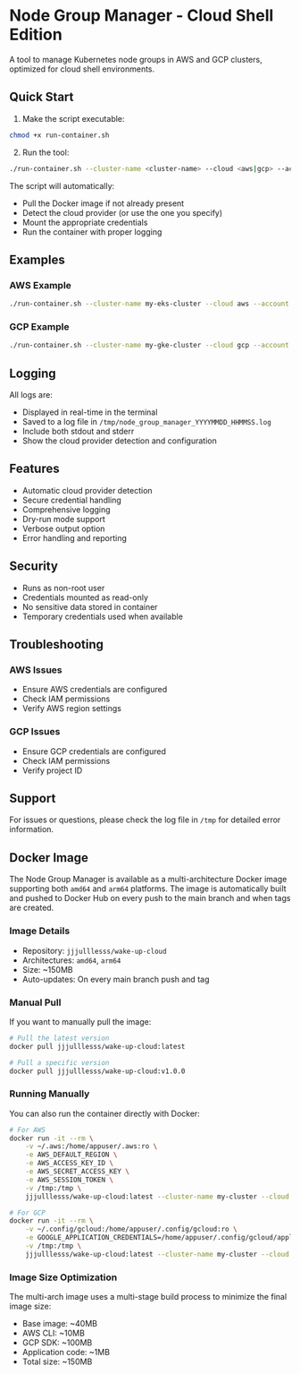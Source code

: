 # Node Group Manager - Cloud Shell Edition

A tool to manage Kubernetes node groups in AWS and GCP clusters, optimized for cloud shell environments.

## Quick Start

1. Make the script executable:
```bash
chmod +x run-container.sh
```

2. Run the tool:
```bash
./run-container.sh --cluster-name <cluster-name> --cloud <aws|gcp> --account <account-id>
```

The script will automatically:
- Pull the Docker image if not already present
- Detect the cloud provider (or use the one you specify)
- Mount the appropriate credentials
- Run the container with proper logging

## Examples

### AWS Example
```bash
./run-container.sh --cluster-name my-eks-cluster --cloud aws --account 123456789012 --dry-run
```

### GCP Example
```bash
./run-container.sh --cluster-name my-gke-cluster --cloud gcp --account my-gcp-project --dry-run
```

## Logging

All logs are:
- Displayed in real-time in the terminal
- Saved to a log file in `/tmp/node_group_manager_YYYYMMDD_HHMMSS.log`
- Include both stdout and stderr
- Show the cloud provider detection and configuration

## Features

- Automatic cloud provider detection
- Secure credential handling
- Comprehensive logging
- Dry-run mode support
- Verbose output option
- Error handling and reporting

## Security

- Runs as non-root user
- Credentials mounted as read-only
- No sensitive data stored in container
- Temporary credentials used when available

## Troubleshooting

### AWS Issues
- Ensure AWS credentials are configured
- Check IAM permissions
- Verify AWS region settings

### GCP Issues
- Ensure GCP credentials are configured
- Check IAM permissions
- Verify project ID

## Support

For issues or questions, please check the log file in `/tmp` for detailed error information.

## Docker Image

The Node Group Manager is available as a multi-architecture Docker image supporting both `amd64` and `arm64` platforms. The image is automatically built and pushed to Docker Hub on every push to the main branch and when tags are created.

### Image Details
- Repository: `jjjulllesss/wake-up-cloud`
- Architectures: `amd64`, `arm64`
- Size: ~150MB
- Auto-updates: On every main branch push and tag

### Manual Pull

If you want to manually pull the image:
```bash
# Pull the latest version
docker pull jjjulllesss/wake-up-cloud:latest

# Pull a specific version
docker pull jjjulllesss/wake-up-cloud:v1.0.0
```

### Running Manually

You can also run the container directly with Docker:

```bash
# For AWS
docker run -it --rm \
    -v ~/.aws:/home/appuser/.aws:ro \
    -e AWS_DEFAULT_REGION \
    -e AWS_ACCESS_KEY_ID \
    -e AWS_SECRET_ACCESS_KEY \
    -e AWS_SESSION_TOKEN \
    -v /tmp:/tmp \
    jjjulllesss/wake-up-cloud:latest --cluster-name my-cluster --cloud aws --account 123456789012

# For GCP
docker run -it --rm \
    -v ~/.config/gcloud:/home/appuser/.config/gcloud:ro \
    -e GOOGLE_APPLICATION_CREDENTIALS=/home/appuser/.config/gcloud/application_default_credentials.json \
    -v /tmp:/tmp \
    jjjulllesss/wake-up-cloud:latest --cluster-name my-cluster --cloud gcp --account my-project
```

### Image Size Optimization

The multi-arch image uses a multi-stage build process to minimize the final image size:
- Base image: ~40MB
- AWS CLI: ~10MB
- GCP SDK: ~100MB
- Application code: ~1MB
- Total size: ~150MB 